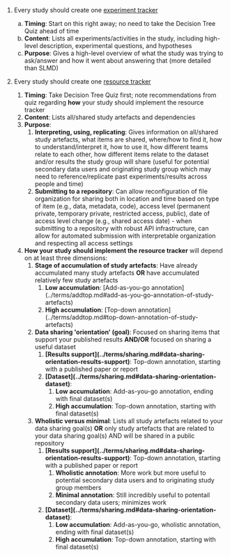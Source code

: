 1. Every study should create one [experiment tracker](../terms/index.md#experiment-tracker)
    <ol type="a">
        <li><b>Timing</b>: Start on this right away; no need to take the Decision Tree Quiz ahead of time</li>
        <li><b>Content</b>: Lists all experiments/activities in the study, including high-level description, experimental questions, and hypotheses</li>
        <li><b>Purpose</b>: Gives a high-level overview of what the study was trying to ask/answer and how it went about answering that (more detailed than SLMD)</li>
    </ol>

2. Every study should create one [resource tracker](../terms/index.md#resource-tracker)
    <ol class="lower-alpha">
        <li><b>Timing</b>: Take Decision Tree Quiz first; note recommendations from quiz regarding <b>how</b> your study should implement the resource tracker</li>
        <li><b>Content</b>: Lists all/shared study artefacts and dependencies</li>
        <li><b>Purpose</b>:
            <ol class="lower-roman">
                <li><b>Interpreting, using, replicating</b>: Gives information on all/shared study artefacts, what items are shared, where/how to find it, how to understand/interpret it, how to use it, how different teams relate to each other, how different items relate to the dataset and/or results the study group will share (useful for potential secondary data users and originating study group which may need to reference/replicate past experiments/results across people and time)
                <li><b>Submitting to a repository</b>: Can allow reconfiguration of file organization for sharing both in location and time based on type of item (e.g., data, metadata, code), access level (permanent private, temporary private, restricted access, public), date of access level change (e.g., shared access date) - when submitting to a repository with robust API infrastructure, can allow for automated submission with interpretable organization and respecting all access settings
            </ol>
        </li>
        <li><b>How your study should implement the resource tracker</b> will depend on at least three dimensions:
            <ol class="lower-roman">
                <li><b>Stage of accumulation of study artefacts</b>: Have already accumulated many study artefacts <b>OR</b> have accumulated relatively few study artefacts
                <ol class="decimal">
                    <li><b>Low accumulation</b>: [Add-as-you-go annotation](../terms/addtop.md#add-as-you-go-annotation-of-study-artefacts)</li>
                    <li><b>High accumulation</b>: [Top-down annotation](../terms/addtop.md#top-down-annotation-of-study-artefacts)</li>
                </ol>
                </li>
                <li><b>Data sharing 'orientation' (goal)</b>: Focused on sharing items that support your published results <b>AND/OR</b> focused on sharing a useful dataset
                <ol class="decimal">
                    <li><b>[Results support](../terms/sharing.md#data-sharing-orientation-results-support)</b>: Top-down annotation, starting with a published paper or report</li>
                    <li><b>[Dataset](../terms/sharing.md#data-sharing-orientation-dataset)</b>:
                    <ol class="lower-alpha">
                        <li><b>Low accumulation</b>: Add-as-you-go annotation, ending with final dataset(s)</li>
                        <li><b>High accumulation</b>: Top-down annotation, starting with final dataset(s)</li>
                    </ol>
                    </li>
                </ol>
                <li><b>Wholistic versus minimal</b>: Lists all study artefacts related to your data sharing goal(s) <b>OR</b> only study artefacts that are related to your data sharing goal(s) AND will be shared in a public repository
                <ol class="decimal">
                    <li><b>[Results support](../terms/sharing.md#data-sharing-orientation-results-support)</b>: Top-down annotation, starting with a published paper or report
                    <ol class="lower-alpha">
                        <li><b>Wholistic annotation</b>: More work but more useful to potential secondary data users and to originating study group members</li>
                        <li><b>Minimal annotation</b>: Still incredibly useful to potentail secondary data users; minimizes work</li>
                    </ol>
                    </li>
                    <li><b>[Dataset](../terms/sharing.md#data-sharing-orientation-dataset)</b>:
                    <ol class="lower-alpha">
                        <li><b>Low accumulation</b>: Add-as-you-go, wholistic annotation, ending with final dataset(s)</li>
                        <li><b>High accumulation</b>: Top-down annotation, starting with final dataset(s)
                        <ol class="lower-roman>
                            <li><b>[Wholistic annotation](../terms/holmin.md#wholistic-annotation-of-study-artefacts)</b>: More work but more useful to potential secondary data users and to originating study group members</li>
                            <li><b>[Minimal annotation](../terms/holmin.md#minimal-annotation-of-study-artefacts)</b>: Still incredibly useful to potential secondary data users; minimizes work</li>
                        </ol>
                        </li>
                    </ol>
                    </li>
                </ol>
                </li>
            </ol>
        </li>
    </ol>
